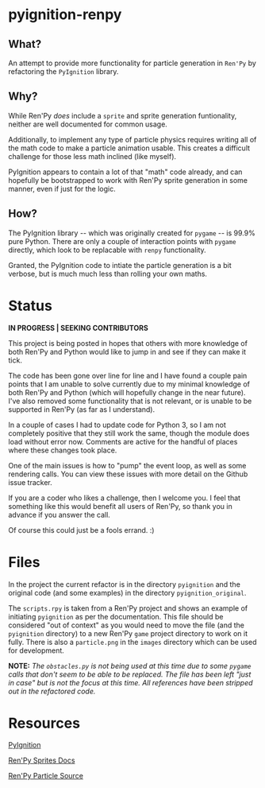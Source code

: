 # pyignition-renpy

## What?

An attempt to provide more functionality for particle generation in `Ren'Py` by refactoring the `PyIgnition` library.

## Why?

While Ren'Py _does_ include a `sprite` and sprite generation funtionality, neither are well documented for common usage.

Additionally, to implement any type of particle physics requires writing all of the math code to make a particle animation usable. This creates a difficult challenge for those less math inclined (like myself).

PyIgnition appears to contain a lot of that "math" code already, and can hopefully be bootstrapped to work with Ren'Py sprite generation in some manner, even if just for the logic.

## How?

The PyIgnition library -- which was originally created for `pygame` -- is 99.9% pure Python. There are only a couple of interaction points with `pygame` directly, which look to be replacable with `renpy` functionality.

Granted, the PyIgnition code to intiate the particle generation is a bit verbose, but is much much less than rolling your own maths.

# Status

__IN PROGRESS | SEEKING CONTRIBUTORS__

This project is being posted in hopes that others with more knowledge of both Ren'Py and Python would like to jump in and see if they can make it tick.

The code has been gone over line for line and I have found a couple pain points that I am unable to solve currently due to my minimal knowledge of both Ren'Py and Python (which will hopefully change in the near future). I've also removed some functionality that is not relevant, or is unable to be supported in Ren'Py (as far as I understand).

In a couple of cases I had to update code for Python 3, so I am not completely positive that they still work the same, though the module does load without error now. Comments are active for the handful of places where these changes took place.

One of the main issues is how to "pump" the event loop, as well as some rendering calls. You can view these issues with more detail on the Github issue tracker.

If you are a coder who likes a challenge, then I welcome you. I feel that something like this would benefit all users of Ren'Py, so thank you in advance if you answer the call.

Of course this could just be a fools errand. :)

# Files

In the project the current refactor is in the directory `pyignition` and the original code (and some examples) in the directory `pyignition_original`.

The `scripts.rpy` is taken from a Ren'Py project and shows an example of initiating `pyignition` as per the documentation. This file should be considered "out of context" as you would need to move the file (and the `pyignition` directory) to a new Ren'Py `game` project directory to work on it fully. There is also a `particle.png` in the `images` directory which can be used for development.

__NOTE:__ _The `obstacles.py` is not being used at this time due to some `pygame` calls that don't seem to be able to be replaced. The file has been left "just in case" but is not the focus at this time.  All references have been stripped out in the refactored code._

# Resources

[PyIgnition](https://launchpad.net/pyignition)

[Ren'Py Sprites Docs](https://www.renpy.org/doc/html/sprites.html)

[Ren'Py Particle Source](https://github.com/renpy/renpy/blob/master/renpy/display/particle.py)
